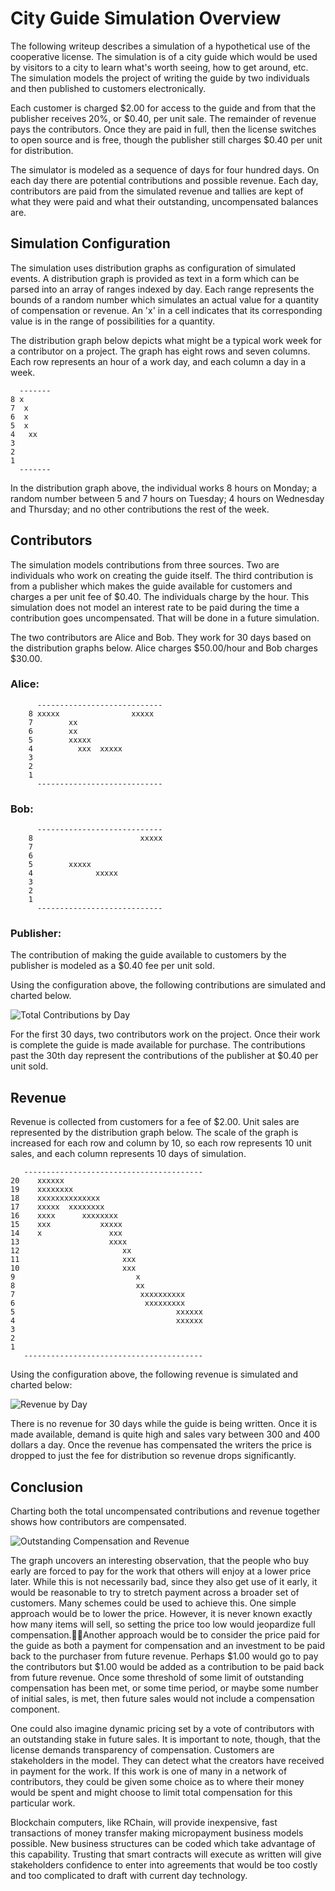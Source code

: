 # City Guide Simulation Overview
The following writeup describes a simulation of a hypothetical use of the cooperative license. The simulation is of a city guide which would be used by visitors to a city to learn what's worth seeing, how to get around, etc. The simulation models the project of writing the guide by two individuals and then published to customers electronically. 

Each customer is charged $2.00 for access to the guide and from that the publisher receives 20%, or $0.40, per unit sale. The remainder of revenue pays the contributors. Once they are paid in full, then the license switches to open source and is free, though the publisher still charges $0.40 per unit for distribution. 

The simulator is modeled as a sequence of days for four hundred days. On each day there are potential contributions and possible revenue. Each day, contributors are paid from the simulated revenue and tallies are kept of what they were paid and what their outstanding, uncompensated balances are. 

## Simulation Configuration

The simulation uses distribution graphs as configuration of simulated events. A distribution graph is provided as text in a form which can be parsed into an array of ranges indexed by day. Each range represents the bounds of a random number which simulates an actual value for a quantity of compensation or revenue. An 'x' in a cell indicates that its corresponding value is in the range of possibilities for a quantity. 

The distribution graph below depicts what might be a typical work week for a contributor on a project. The graph has eight rows and seven columns. Each row represents an hour of a work day, and each column a day in a week. 

```
  -------
8 x
7  x
6  x
5  x
4   xx
3
2
1
  -------
```

In the distribution graph above, the individual works 8 hours on Monday; a random number between 5 and 7 hours on Tuesday; 4 hours on Wednesday and Thursday; and no other contributions the rest of the week.

## Contributors
The simulation models contributions from three sources. Two are individuals who work on creating the guide itself. The third contribution is from a publisher which makes the guide available for customers and charges a per unit fee of $0.40. The individuals charge by the hour. This simulation does not model an interest rate to be paid during the time a contribution goes uncompensated. That will be done in a future simulation.

The two contributors are Alice and Bob. They work for 30 days based on the distribution graphs below. Alice charges $50.00/hour and Bob charges $30.00.

### Alice:
```
	  ----------------------------
	8 xxxxx                xxxxx
	7        xx
	6        xx  
	5        xxxxx  
	4          xxx  xxxxx
	3
	2
	1
	  ----------------------------
```

### Bob:
```
	  ----------------------------
	8                        xxxxx
	7        
	6          
	5        xxxxx  
	4              xxxxx
	3
	2
	1
	  ----------------------------
```

### Publisher:
The contribution of making the guide available to customers by the publisher is modeled as a $0.40 fee per unit sold.
	
Using the configuration above, the following contributions are simulated and charted below.

![Total Contributions by Day](./CityGuide1_Chart_TotalContrib.png)

For the first 30 days, two contributors work on the project. Once their work is complete the guide is made available for purchase. The contributions past the 30th day represent the contributions of the publisher at $0.40 per unit sold.

## Revenue
Revenue is collected from customers for a fee of $2.00. Unit sales are represented by the distribution graph below. The scale of the graph is increased for each row and column by 10, so each row represents 10 unit sales, and each column represents 10 days of simulation.

```
   ----------------------------------------
20    xxxxxx
19    xxxxxxxx
18    xxxxxxxxxxxxxx
17    xxxxx  xxxxxxxx
16    xxxx      xxxxxxxx
15    xxx           xxxxx
14    x               xxx
13                    xxxx
12                       xx
11                       xxx
10                       xxx
9                           x
8                           xx
7                            xxxxxxxxxx
6                             xxxxxxxxx 
5                                    xxxxxx
4                                    xxxxxx
3    
2    
1    
   ----------------------------------------
```

Using the configuration above, the following revenue is simulated and charted below:

![Revenue by Day](./CityGuide1_Chart_Revenue.png)

There is no revenue for 30 days while the guide is being written. Once it is made available, demand is quite high and sales vary between 300 and 400 dollars a day. Once the revenue has compensated the writers the price is dropped to just the fee for distribution so revenue drops significantly.

## Conclusion
Charting both the total uncompensated contributions and revenue together shows how contributors are compensated.

![Outstanding Compensation and Revenue](./CityGuide1_Chart_OutstandingComp.png)

The graph uncovers an interesting observation, that the people who buy early are forced to pay for the work that others will enjoy at a lower price later. While this is not necessarily bad, since they also get use of it early, it would be reasonable to try to stretch payment across a broader set of customers. Many schemes could be used to achieve this. One simple approach would be to lower the price. However, it is never known exactly how many items will sell, so setting the price too low would jeopardize full compensation.Another approach would be to consider the price paid for the guide as both a payment for compensation and an investment to be paid back to the purchaser from future revenue. Perhaps $1.00 would go to pay the contributors but $1.00 would be added as a contribution to be paid back from future revenue. Once some threshold of some limit of outstanding compensation has been met, or some time period, or maybe some number of initial sales, is met, then future sales would not include a compensation component.

One could also imagine dynamic pricing set by a vote of contributors with an outstanding stake in future sales. It is important to note, though, that the license demands transparency of compensation. Customers are stakeholders in the model. They can detect what the creators have received in payment for the work. If this work is one of many in a network of contributors, they could be given some choice as to where their money would be spent and might choose to limit total compensation for this particular work.

Blockchain computers, like RChain, will provide inexpensive, fast transactions of money transfer making micropayment business models possible. New business structures can be coded which take advantage of this capability. Trusting that smart contracts will execute as written will give stakeholders confidence to enter into agreements that would be too costly and too complicated to draft with current day technology.


